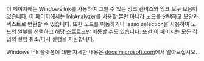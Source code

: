 ﻿이 페이지에는 Windows Ink를 사용하여 그릴 수 있는 잉크 캔버스와 잉크 도구 모음이 있습니다.
이 페이지에서는 InkAnalyzer를 사용할 뿐만 아니라 노드를 선택하고 모양과 텍스트로 변환할 수 있습니다. 또한 노드를 이동하거나 lasso selection을 사용하여 노드의 일부를 선택하고 해당 스트로크만 이동할 수도 있습니다. 또한 이 페이지는 모든 작업의 ​​실행 취소/다시 실행을 지원합니다.
 
Windows Ink 플랫폼에 대한 자세한 내용은 [docs.microsoft.com](https://docs.microsoft.com//windows/uwp/design/input/pen-and-stylus-interactions)에서 알아보십시오.